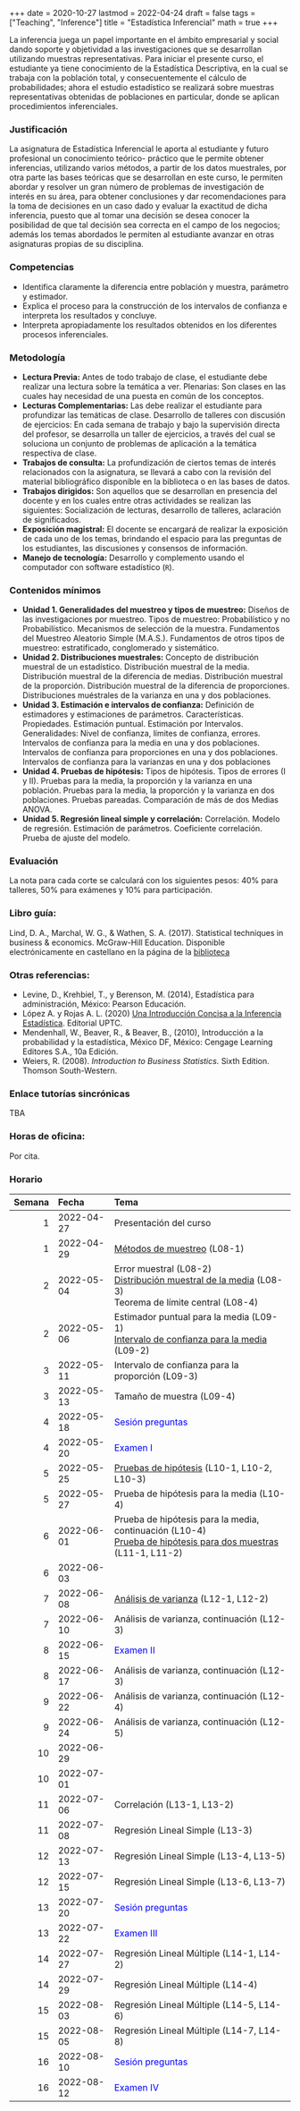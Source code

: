 +++
date      = 2020-10-27
lastmod   = 2022-04-24
draft     = false
tags      = ["Teaching", "Inference"]
title     = "Estadística Inferencial"
math      = true
+++

La inferencia juega un papel importante en el ámbito empresarial y social dando soporte y objetividad a las investigaciones que se desarrollan utilizando muestras representativas. Para iniciar el presente curso, el estudiante ya tiene conocimiento de la Estadística Descriptiva, en la cual se trabaja con la población total, y consecuentemente el cálculo de probabilidades; ahora el estudio estadístico se realizará sobre muestras representativas obtenidas de poblaciones en particular, donde se aplican procedimientos inferenciales.

### Justificación

La asignatura de Estadística Inferencial le aporta al estudiante y futuro profesional un conocimiento teórico- práctico que le permite obtener inferencias, utilizando varios métodos, a partir de los datos muestrales, por otra parte las bases teóricas que se desarrollan en este curso, le permiten abordar y resolver un gran número de problemas de investigación de interés en su área, para obtener conclusiones y dar recomendaciones para la toma de decisiones en un caso dado y evaluar la exactitud de dicha inferencia, puesto que al tomar una decisión se desea conocer la posibilidad de que tal decisión sea correcta en el campo de los negocios; además los temas abordados le permiten al estudiante avanzar en otras asignaturas propias de su disciplina.


### Competencias

* Identifica claramente la diferencia entre población y muestra, parámetro y estimador.
* Explica el proceso para la construcción de los intervalos de confianza e interpreta los resultados y concluye.
* Interpreta apropiadamente los resultados obtenidos en los diferentes procesos inferenciales.

### Metodología

+ **Lectura Previa:** Antes de todo trabajo de clase, el estudiante debe realizar una lectura sobre la temática a ver. Plenarias: Son clases en las cuales hay necesidad de una puesta en común de los conceptos.
+ **Lecturas Complementarias:** Las debe realizar el estudiante para profundizar las temáticas de clase. Desarrollo de talleres con discusión de ejercicios: En cada semana de trabajo y bajo la supervisión directa del profesor, se desarrolla un taller de ejercicios, a través del cual se soluciona un conjunto de problemas de aplicación a la temática respectiva de clase.
+ **Trabajos de consulta:** La profundización de ciertos temas de interés relacionados con la asignatura, se llevará a cabo con la revisión del material bibliográfico disponible en la biblioteca o en las bases de datos.
+ **Trabajos dirigidos:** Son aquellos que se desarrollan en presencia del docente y en los cuales entre otras actividades se realizan las siguientes: Socialización de lecturas, desarrollo de talleres, aclaración de significados.
+ **Exposición magistral:** El docente se encargará de realizar la exposición de cada uno de los temas, brindando el espacio para las preguntas de los estudiantes, las discusiones y consensos de información.
+ **Manejo de tecnología:** Desarrollo y complemento usando el computador con software estadístico (`R`).


### Contenidos mínimos


+ **Unidad 1. Generalidades del muestreo y tipos de muestreo:** Diseños de las investigaciones por muestreo. Tipos de muestreo: Probabilístico y no Probabilístico. Mecanismos de selección de la muestra. Fundamentos del Muestreo Aleatorio Simple (M.A.S.). Fundamentos de otros tipos de muestreo: estratificado, conglomerado y sistemático.
+ **Unidad 2. Distribuciones muestrales:** Concepto de distribución muestral de un estadístico. Distribución muestral de la media. Distribución muestral de la diferencia de medias. Distribución muestral de la proporción. Distribución muestral de la diferencia de proporciones. Distribuciones muéstrales de la varianza en una y dos poblaciones.
+ **Unidad 3. Estimación e intervalos de confianza:** Definición de estimadores y estimaciones de parámetros. Características. Propiedades. Estimación puntual. Estimación por Intervalos. Generalidades: Nivel de confianza, límites de confianza, errores. Intervalos de confianza para la media en una y dos poblaciones. Intervalos de confianza para proporciones en una y dos poblaciones. Intervalos de confianza para la varianzas en una y dos poblaciones
+ **Unidad 4. Pruebas de hipótesis:** Tipos de hipótesis. Tipos de errores (I y II). Pruebas para la media, la proporción y la varianza en una población. Pruebas para la media, la proporción y la varianza en dos poblaciones. Pruebas pareadas. Comparación de más de dos Medias ANOVA.
+ **Unidad 5. Regresión lineal simple y correlación:** Correlación. Modelo de regresión. Estimación de parámetros. Coeficiente correlación. Prueba de ajuste del modelo.


### Evaluación

La nota para cada corte se calculará con los siguientes pesos: 40% para talleres, 50% para exámenes y 10% para participación. 


### Libro guía:

Lind, D. A., Marchal, W. G., & Wathen, S. A. (2017). Statistical techniques in business & economics. McGraw-Hill Education. Disponible electrónicamente en castellano en la página de la [biblioteca](https://biblio.uptc.edu.co/login?qurl=https://www.ebooks7-24.com%2fstage.aspx%3fil%3d%26pg%3d%26ed%3d256)

### Otras referencias:

+ Levine, D., Krehbiel, T., y Berenson, M. (2014), Estadística para administración, México: Pearson Educación.
+ López A. y Rojas A. L. (2020) [Una Introducción Concisa a la Inferencia Estadística](https://alexrojas.netlify.app/publication/ie/). Editorial UPTC.
+ Mendenhall, W., Beaver, R., & Beaver, B., (2010), Introducción a la probabilidad y la estadística, México DF, México: Cengage Learning Editores S.A., 10a Edición.
+ Weiers, R. (2008). *Introduction to Business Statistics.* Sixth Edition. Thomson South-Western.

### Enlace tutorías sincrónicas

TBA

### Horas de oficina: 

Por cita.

### Horario


| Semana|Fecha      |Tema                                                                                                                                                                    |
|------:|:----------|:-----------------------------------------------------------------------------------------------------------------------------------------------------------------------|
|      1|2022-04-27 |Presentación del curso                                                                                                                                                  |
|      1|2022-04-29 |[Métodos de muestreo](https://alexrojas.netlify.app/post/bs/lec1_muestreo/) (L08-1)                                                                                     |
|      2|2022-05-04 |Error muestral (L08-2) <br> [Distribución muestral de la media](https://alexrojas.netlify.app/post/bs/lec2_clt/) (L08-3)<br> Teorema de límite central (L08-4)          |
|      2|2022-05-06 |Estimador puntual para la media (L09-1)<br>[Intervalo de confianza para la media](https://alexrojas.netlify.app/post/bs/lec3_intervals/) (L09-2)                        |
|      3|2022-05-11 |Intervalo de confianza para la proporción (L09-3)                                                                                                                       |
|      3|2022-05-13 |Tamaño de muestra (L09-4)                                                                                                                                               |
|      4|2022-05-18 |<font color="blue">Sesión preguntas</font>                                                                                                                              |
|      4|2022-05-20 |<font color="blue">Examen I</font>                                                                                                                                      |
|      5|2022-05-25 |[Pruebas de hipótesis](https://alexrojas.netlify.app/post/bs/lec4_tests/) (L10-1, L10-2, L10-3)                                                                         |
|      5|2022-05-27 |Prueba de hipótesis para la media (L10-4)                                                                                                                               |
|      6|2022-06-01 |Prueba de hipótesis para la media, continuación (L10-4) <br> [Prueba de hipótesis para dos muestras](https://alexrojas.netlify.app/post/bs/lec5_tests2/) (L11-1, L11-2) |
|      6|2022-06-03 |                                                                                                                                                                        |
|      7|2022-06-08 |[Análisis de varianza](https://alexrojas.netlify.app/post/bs/lec6_anova/) (L12-1, L12-2)                                                                                |
|      7|2022-06-10 |Análisis de varianza, continuación (L12-3)                                                                                                                              |
|      8|2022-06-15 |<font color="blue">Examen II</font>                                                                                                                                     |
|      8|2022-06-17 |Análisis de varianza, continuación (L12-3)                                                                                                                              |
|      9|2022-06-22 |Análisis de varianza, continuación (L12-4)                                                                                                                              |
|      9|2022-06-24 |Análisis de varianza, continuación (L12-5)                                                                                                                              |
|     10|2022-06-29 |                                                                                                                                                                        |
|     10|2022-07-01 |                                                                                                                                                                        |
|     11|2022-07-06 |Correlación (L13-1, L13-2)                                                                                                                                              |
|     11|2022-07-08 |Regresión Lineal Simple (L13-3)                                                                                                                                         |
|     12|2022-07-13 |Regresión Lineal Simple (L13-4, L13-5)                                                                                                                                  |
|     12|2022-07-15 |Regresión Lineal Simple (L13-6, L13-7)                                                                                                                                  |
|     13|2022-07-20 |<font color="blue">Sesión preguntas</font>                                                                                                                              |
|     13|2022-07-22 |<font color="blue">Examen III</font>                                                                                                                                    |
|     14|2022-07-27 |Regresión Lineal Múltiple (L14-1, L14-2)                                                                                                                                |
|     14|2022-07-29 |Regresión Lineal Múltiple (L14-4)                                                                                                                                       |
|     15|2022-08-03 |Regresión Lineal Múltiple (L14-5, L14-6)                                                                                                                                |
|     15|2022-08-05 |Regresión Lineal Múltiple (L14-7, L14-8)                                                                                                                                |
|     16|2022-08-10 |<font color="blue">Sesión preguntas</font>                                                                                                                              |
|     16|2022-08-12 |<font color="blue">Examen IV</font>                                                                                                                                     |
